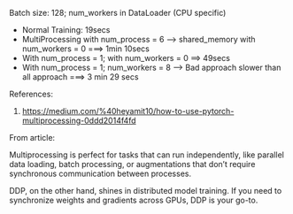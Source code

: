 Batch size: 128; num_workers in DataLoader (CPU specific)

- Normal Training: 19secs
- MultiProcessing with num_process = 6 --> shared_memory with num_workers = 0  ===> 1min 10secs
- With num_process = 1; with num_workers = 0 ==> 49secs
- With num_process = 1; num_workers = 8 --> Bad approach slower than all approach  ===> 3 min 29 secs



References:
1. https://medium.com/%40heyamit10/how-to-use-pytorch-multiprocessing-0ddd2014f4fd


From article:

Multiprocessing is perfect for tasks that can run independently, like parallel data loading, batch processing, or augmentations that don’t require synchronous communication between processes.

DDP, on the other hand, shines in distributed model training. If you need to synchronize weights and gradients across GPUs, DDP is your go-to.
